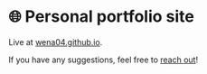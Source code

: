 # 🌐 Personal portfolio site

Live at <a href="wena04.github.io">wena04.github.io</a>.

If you have any suggestions, feel free to [reach out](mailto:wena04@uw.edu)!

